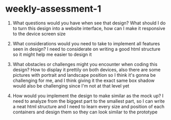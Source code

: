 # weekly-assessment-1

1. What questions would you have when see that design?
What should I do to turn this design into a website interface, how can I make it responsive to the device screen size

2. What considerations would you need to take to implement all features seen in design?
I need to considerate on writing a good html structure so it might help me easier to design it

3. What obstacles or challenges might you encounter when coding this design?
How to display it prettily on both devices, also there are some pictures with portrait and landscape position so I think it's gonna be challenging for me, and I think giving it the exact same box shadow would also be challenging since I'm not at that level yet 

4. How would you implement the design to make similar as the mock up?
I need to analyze from the biggest part to the smallest part, so I can write a neat html structure and I need to learn every size and position of each containers and design them so they can look similar to the prototype
